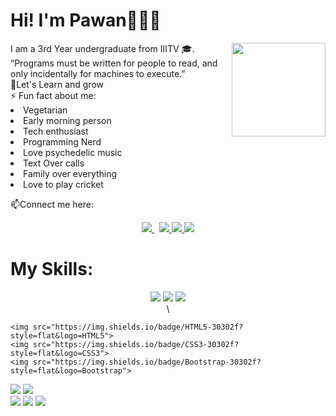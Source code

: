 <h1> Hi! I'm Pawan👨‍💻👋</h1>
 <img align ="right" src = "https://i.imgur.com/w4pKOQi.jpg" width="150" height="150">
I am a 3rd Year undergraduate from IIITV 🎓.<br>
“Programs must be written for people to read, and only incidentally for machines to execute.” <br />
👨‍Let's Learn and grow<br />
⚡ Fun fact about me: 
<li> Vegetarian </li>
<li> Early morning person </li> 
<li> Tech enthusiast </li>
<li> Programming Nerd </li>
<li> Love psychedelic music</li>
<li> Text Over calls </li> 
<li> Family over everything</li>
<li> Love to play cricket</li>
</ul>

 📫Connect me here:<br />
 
<p align="center">
  <a href="https://www.linkedin.com/in/akanksha-raghav-386938188/">
    <img src="https://img.shields.io/badge/Pawan-Solanki-386938188?style=flat&logo=linkedin">
  </a> &nbsp; 
  <a href="https://twitter.com/p_one_16_key">
    <img src="https://img.shields.io/badge/@Pawan Solanki-30302f?style=flat&logo=twitter">
  </a>
 <a href="https://www.instagram.com/p_one_16_key/">
    <img src="https://img.shields.io/badge/Pawan Solanki-30302f?style=flat&logo=instagram">
    <a href="mailto:pksaug2529@gmail.com">
      <img src="https://img.shields.io/badge/Pawan Solanki-30302f?style=flat&logo=Gmail">

  </a>

  <h1> My Skills: </h1>
  <p align="center">
  <img src="https://img.shields.io/badge/Java-30302f?style=flat&logo=java"> <img src="https://img.shields.io/badge/c--lang-30302f?style=flat&logo=c">
    <img src="https://img.shields.io/badge/python-30302f?style=flat&logo=python"> <br>\

    <img src="https://img.shields.io/badge/HTML5-30302f?style=flat&logo=HTML5">
    <img src="https://img.shields.io/badge/CSS3-30302f?style=flat&logo=CSS3">
    <img src="https://img.shields.io/badge/Bootstrap-30302f?style=flat&logo=Bootstrap">
   <img src="https://img.shields.io/badge/JavaScript-30302f?style=flat&logo=javascript"> 
    <img src="https://img.shields.io/badge/Sass-30302f?style=flat&logo=sass">

  <br>
      <img src="https://img.shields.io/badge/MySql-30302f?style=flat&logo=Mysql">
      <img src="https://img.shields.io/badge/git-30302f?style=flat&logo=git">
      <img src="https://img.shields.io/badge/Github-30302f?style=flat&logo=github">
      </p>

</p>



 

